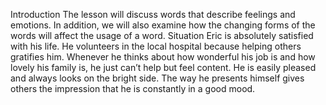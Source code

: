 Introduction
The lesson will discuss words that describe feelings and emotions. In addition, we will also examine how the changing forms of the words will affect the usage of a word.
Situation
Eric is absolutely satisfied with his life. He volunteers in the local hospital because helping others gratifies him. Whenever he thinks about how wonderful his job is and how lovely his family is, he just can’t help but feel content. He is easily pleased and always looks on the bright side. The way he presents himself gives others the impression that he is constantly in a good mood.



